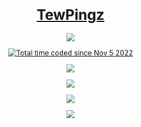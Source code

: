 <h1 align="center"><a href="https://www.tewpingz.me">TewPingz</a></h1>
  
<p align="center">
  <img src="https://komarev.com/ghpvc/?username=TewPingz"/>
</p>

<p align="center">
  <a href="https://wakatime.com/@9efc1ca2-52d6-4d7f-96e7-ebee7d58589e">
    <img src="https://wakatime.com/badge/user/9efc1ca2-52d6-4d7f-96e7-ebee7d58589e.svg" alt="Total time coded since Nov 5 2022" />
  </a>
</p>
 
<p align="center">
  <img src="https://github-readme-stats.vercel.app/api?username=TewPingz&count_private=true&show_icons=true&theme=dark"/>
</p>

<p align="center">
  <img src="https://github-readme-streak-stats.herokuapp.com/?user=TewPingz&theme=dark"/>
</p>

<p align="center">
  <img src="https://github-profile-trophy.vercel.app/?username=TewPingz&theme=darkhub"/>
</p>

<p align="center">
  <a href="https://wakatime.com">
    <img src="https://wakatime.com/share/@tewpingz/4f7a33f6-4198-4766-8091-048a919f6350.png" />
  </a>
</p>
